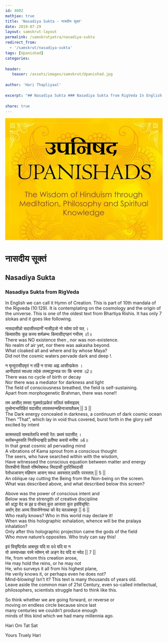 ```yaml
---
id: 4002    
mathjax: true
title: 'Nasadiya Sukta - नासदीय सूक्तं'
date: 2019-07-29
layout: samskrut-layout 
permalink: /samskrutyatra/nasadiya-sukta
redirect_from: 
  - '/samskrut/nasadiya-sukta'
tags: [Upanishad]
categories:

header:
   teaser: /assets/images/samskrut/Upanishad.jpg

author: 'Hari Thapliyaal'

excerpt: "## Nasadiya Sukta ### Nasadiya Sukta from RigVeda In English we can call it Hymn of Creation. This is part of 10th mandala of the Rigveda (10:129). It is contemplating on the cosmology and the origin of the universe. This"

share: true
---
```

![](/assets/images/samskrut/Upanishad.jpg)

# नासदीय सूक्तं 
## Nasadiya Sukta

### Nasadiya Sukta from RigVeda

In English we can call it Hymn of Creation. This is part of 10th mandala of the Rigveda (10:129). It is contemplating on the cosmology and the origin of the universe. This is one of the oldest text from Bhartiya Rishis. It has only 7 slokas and it goes like following.

नासदासीन्नो सदासीत्तदानीं नासीद्रजो नो व्योमा परो यत् ।  
किमावरीवः कुह कस्य शर्मन्नम्भः किमासीद्गहनं गभीरम् ॥1॥  
There was NO existence then , nor was non-existence.  
No realm of air yet, nor there was aakasha beyond.  
What cloaked all and where and by whose Maya?  
Did not the cosmic waters pervade dark and deep !.  


न मृत्युरासीदमृतं न तर्हि न रात्र्या अह्न आसीत्प्रकेतः ।  
आनीदवातं स्वधया तदेकं तस्माद्धान्यन्न परः किं चनास ॥2॥  
There was no cycle of birth or decay  
Nor there was a mediator for darkness and light  
The field of consciousness breathed, the field is self-sustaining.  
Apart from morphogenetic Brahman, there was none!!  


तम आसीत् तमसा गूळमग्रेऽप्रकेतं सलिलं सर्वमाइदम्  
तुच्येनाभ्वपिहितं यदासीत् तपसस्तन्महिनाजायतैकम् || 3 ||  
The Dark energy concealed in darkness, a continuum of dark cosmic ocean  
Then “That”, which lay in void thus covered, burst forth in the glory self excited by intent  


कामस्तदग्रॆ समवर्तताधि मनसॊ रॆत: प्रथमं यदासीत् ।  
सतॊबन्धुमसति निरविन्दन्हृदि प्रतीष्या कवयॊ मनीषा ॥4॥  
In that great cosmic all pervading mind  
A vibrations of Kama sprout from a conscious thought  
The seers, who have searched within with the wisdom,  
Have witnessed the conscious equation between matter and energy  
तिरश्चीनो विततो रश्मिरेषामधः स्विदासी दुपरिस्विदासी  
रेतोधाआसन् महिमान आसन् स्वधा अवस्तात् प्रयतिः परस्तात् || 5 ||  
An oblique ray cutting the Being from the Non-being on the screen.  
What was described above, and what described below this screen?  

Above was the power of conscious intent and  
Below was the strength of creative discipline  
को अद्धा वेद क इह प्र वोचत् कुत आजाता कुत इयंविसृष्टिः  
अर्वाग् देवा अस्य विसर्जनेनाथा को वेद यतआबभूव || 6 ||  
Who really knows? Who in this world may declare it!  
When was this holographic exhalation, whence will be the pralaya inhalation?  
Only after this holographic projection came the gods of the field  
Who move nature’s opposites. Who truly can say this!  


इयं विसृष्टिर्यत आबभूव यदि वा दधे यदि वा न  
यो अस्याध्यक्षः परमे व्योमन् सो अङ्ग वेद यदि वा नवेद || 7 ||  
He, from whom this creation arose,  
He may hold the reins, or he may not  
He, who surveys it all from his highest plane,  
He verily knows it, or perhaps even he does not?  
Mind-blowing! Isn’t it? This text is many thousands of years old.  
Leave aside the common man of 21st Century, even so-called intellectual,  
philosophers, scientists struggle hard to think like this.

So think whether we are going forward, or reverse or  
moving on endless circle because since last  
many centuries we couldn’t produce enough  
minds of this kind which we had many millennia ago.

Hari Om Tat Sat

Yours Truely Hari


